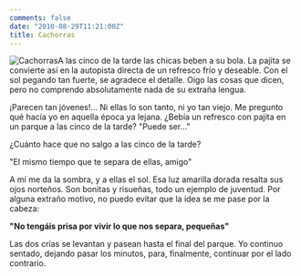 ```yaml
---
comments: false
date: "2010-08-29T11:21:00Z"
title: Cachorras
---
```


![](http://www.dmbnader.es/contenido/uploads/2010/08/Cachorras.jpg "Cachorras")A
las cinco de la tarde las chicas beben a su bola. La pajita se convierte
así en la autopista directa de un refresco frío y deseable. Con el sol
pegando tan fuerte, se agradece el detalle. Oigo las cosas que dicen,
pero no comprendo absolutamente nada de su extraña lengua.

¡Parecen tan jóvenes!... Ni ellas lo son tanto, ni yo tan viejo. Me
pregunto qué hacía yo en aquella época ya lejana. ¿Bebía un refresco con
pajita en un parque a las cinco de la tarde? "Puede ser..."

¿Cuánto hace que no salgo a las cinco de la tarde?

"El mismo tiempo que te separa de ellas, amigo"

A mí me da la sombra, y a ellas el sol. Esa luz amarilla dorada resalta
sus ojos norteños. Son bonitas y risueñas, todo un ejemplo de juventud.
Por alguna extraño motivo, no puedo evitar que la idea se me pase por la
cabeza:

**"No tengáis prisa por vivir lo que nos separa, pequeñas"**

Las dos crías se levantan y pasean hasta el final del parque. Yo
continuo sentado, dejando pasar los minutos, para, finalmente, continuar
por el lado contrario.<!--more-->

<!--adsense-->

